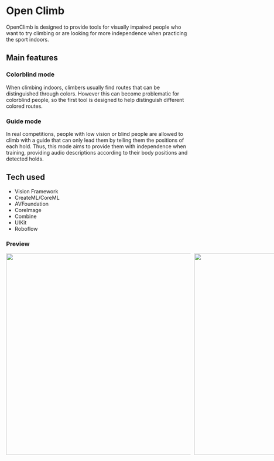 # Open Climb
OpenClimb is designed to provide tools for visually impaired people who want to try climbing or are looking for more independence 
when practicing the sport indoors.

## Main features

### Colorblind mode
When climbing indoors, climbers usually find routes that can be distinguished through colors. 
However this can become problematic for colorblind people, so the first tool is designed to help distinguish different colored routes.

### Guide mode
In real competitions, people with low vision or blind people are allowed to climb with a guide that can only lead them by telling them the positions of 
each hold. Thus, this mode aims to provide them with independence when training, providing audio descriptions according to their body positions and detected holds.

## Tech used
- Vision Framework
- CreateML/CoreML
- AVFoundation
- CoreImage
- Combine
- UIKit
- Roboflow

### Preview
<div style="display: flex; gap: 10px;">
  <img src="https://github.com/user-attachments/assets/b2e59a79-abd4-4124-8bf8-96ba6a493545" style="height: 550px;">
  <img src="https://github.com/user-attachments/assets/13515843-4e6a-403a-bf50-05541e2e706b" style="height: 550px;">
  <img src="https://github.com/user-attachments/assets/e9263382-e080-4695-903e-6687a23ff824" style="height: 550px;">
</div>
